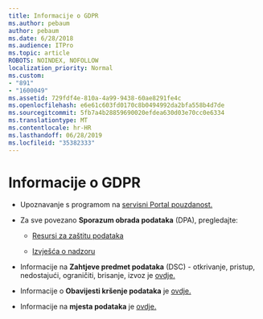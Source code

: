 ```yaml
---
title: Informacije o GDPR
ms.author: pebaum
author: pebaum
ms.date: 6/28/2018
ms.audience: ITPro
ms.topic: article
ROBOTS: NOINDEX, NOFOLLOW
localization_priority: Normal
ms.custom:
- "891"
- "1600049"
ms.assetid: 729fdf4e-810a-4a99-9438-60ae8291fe4c
ms.openlocfilehash: e6e61c603fd0170c8b0494992da2bfa558b4d7de
ms.sourcegitcommit: 5fb7a4b28859690020efdea630d03e70cc0e6334
ms.translationtype: MT
ms.contentlocale: hr-HR
ms.lasthandoff: 06/28/2019
ms.locfileid: "35382333"
---
```

# <a name="information-about-gdpr"></a>Informacije o GDPR

- Upoznavanje s programom na [servisni Portal pouzdanost.](https://servicetrust.microsoft.com/ViewPage/GDPRGetStarted)

- Za sve povezano **Sporazum obrada podataka** (DPA), pregledajte:

  - [Resursi za zaštitu podataka](https://servicetrust.microsoft.com/ViewPage/TrustDocuments)

  - [Izvješća o nadzoru](https://servicetrust.microsoft.com/ViewPage/MSComplianceGuide)

- Informacije na **Zahtjeve predmet podataka** (DSC) - otkrivanje, pristup, nedostajući, ograničiti, brisanje, izvoz je [ovdje.](https://docs.microsoft.com/microsoft-365/compliance/gdpr-dsr-office365)

- Informacije o **Obavijesti kršenje podataka** je [ovdje.](https://servicetrust.microsoft.com/ViewPage/GDPRBreach)

- Informacije na **mjesta podataka** je [ovdje.](https://products.office.com/where-is-your-data-located?ms.officeurl=datamaps&amp;geo=All#All)
